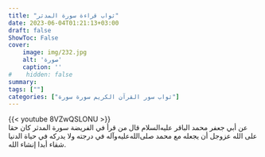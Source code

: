 ```yaml
---
title: "ثواب قراءة سورة المدثر"
date: 2023-06-04T01:21:13+03:00
draft: false
ShowToc: False
cover:
    image: img/232.jpg
    alt: 'صورة'
    caption: ''
#    hidden: false
summary: 
tags: [""]
categories: ["ثواب سور القرآن الكريم سورة سورة"]
---
```

{{< youtube 8VZwQSLONU >}} 
<br>
عن
أبي جعفر محمد الباقر عليه‌السلام قال من قرأ في الفريضة سورة المدثر كان حقا
على الله عزوجل أن يجعله مع محمد صلى‌الله‌عليه‌وآله في درجته ولا يدركه في حياة
الدنيا شقاء أبدا إنشاء الله.

